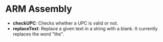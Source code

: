 # ARM Assembly
 - **checkUPC**: Checks whether a UPC is valid or not.
 - **replaceText**: Replace a given text in a string with a blank. It currently replaces the word "the".
